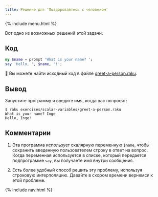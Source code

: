 ```yaml
---
title: Решение для ’Поздоровайтесь с человеком‘
---
```


{% include menu.html %}

Вот одно из возможных решений этой задачи.

## Код

```raku
my $name = prompt 'What is your name? ';
say 'Hello, ', $name, '!';
```

🦋 Вы можете найти исходный код в файле [greet-a-person.raku](https://github.com/ash/raku-course/blob/master/exercises/scalar-variables/greet-a-person.raku).

## Вывод

Запустите программу и введите имя, когда вас попросят:

```console
$ raku exercises/scalar-variables/greet-a-person.raku 
What is your name? Inge
Hello, Inge!
```

## Комментарии

1. Эта программа использует скалярную переменную `$name`, чтобы сохранить
   введенную пользователем строку в ответ на вопрос. Когда переменная
   используется в списке, который передается подпрограмме `say`, вы получаете
   имя внутри сообщения.

2. Есть более удобный способ решить эту проблему, используя строковую
   интерполяцию. Давайте в скором времени вернемся к этой проблеме.

{% include nav.html %}
